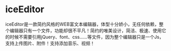 # iceEditor
iceEditor是一款简约风格的WEB富文本编辑器，体型十分娇小，无任何依赖，整个编辑器只有一个文件，功能却很不平凡！简约的唯美设计，简洁、极速、使用它的时候不需要引用jQuery、font、css……等文件，因为整个编辑器只是一个Js，支持上传图片、附件！支持添加音乐、视频！
